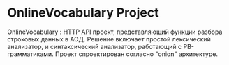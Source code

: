 # OnlineVocabulary Project
OnlineVocabulary :  HTTP API проект, представляющий функции разбора строковых данных в АСД. 
Решение включает простой лексический анализатор, и синтаксический анализатор, работающий с  РВ-грамматиками.
Проект спроектирован согласно "onion" архитектуре.
